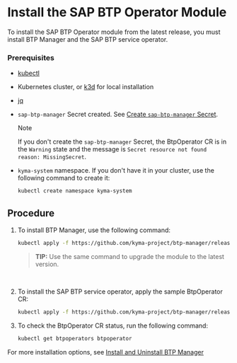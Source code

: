 # Install the SAP BTP Operator Module

<!--this content is for OS users only-->
To install the SAP BTP Operator module from the latest release, you must install BTP Manager and the SAP BTP service operator.

### Prerequisites

* [kubectl](https://kubernetes.io/docs/tasks/tools/install-kubectl/)
* Kubernetes cluster, or [k3d](https://k3d.io) for local installation
* [jq](https://github.com/stedolan/jq)
* `sap-btp-manager` Secret created. See [Create `sap-btp-manager` Secret](./docs/user/tutorials/04-10-create-btp-manager-secret.md).
  > [!NOTE]
  > If you don't create the `sap-btp-manager` Secret, the BtpOperator CR is in the `Warning` state and the message is `Secret resource not found reason: MissingSecret`.
* `kyma-system` namespace. If you don't have it in your cluster, use the following command to create it:
  
    ```bash
    kubectl create namespace kyma-system
    ```

## Procedure

1. To install BTP Manager, use the following command:

    ```bash
    kubectl apply -f https://github.com/kyma-project/btp-manager/releases/latest/download/btp-manager.yaml
    ```
    > **TIP:** Use the same command to upgrade the module to the latest version.

<br>

 2. To install the SAP BTP service operator, apply the sample BtpOperator CR:

    ```bash
    kubectl apply -f https://github.com/kyma-project/btp-manager/releases/latest/download/btp-operator-default-cr.yaml
    ```

3. To check the BtpOperator CR status, run the following command:

   ```sh
   kubectl get btpoperators btpoperator
   ```

For more installation options, see [Install and Uninstall BTP Manager](../../contributor/01-10-installation.md)
